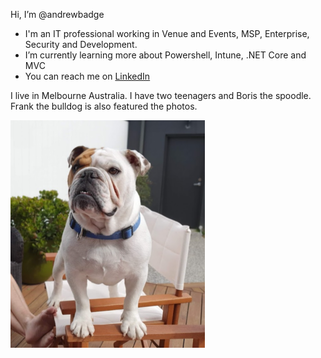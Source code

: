 Hi, I’m @andrewbadge
- I'm an IT professional working in Venue and Events, MSP, Enterprise, Security and Development.  
- I’m currently learning more about Powershell, Intune, .NET Core and MVC
- You can reach me on [LinkedIn](https://www.linkedin.com/in/andrewbadge/)

I live in Melbourne Australia. I have two teenagers and Boris the spoodle. Frank the bulldog is also featured the photos.

![Frank](https://github.com/andrewbadge/andrewbadge/blob/main/Images/Frank.png)

